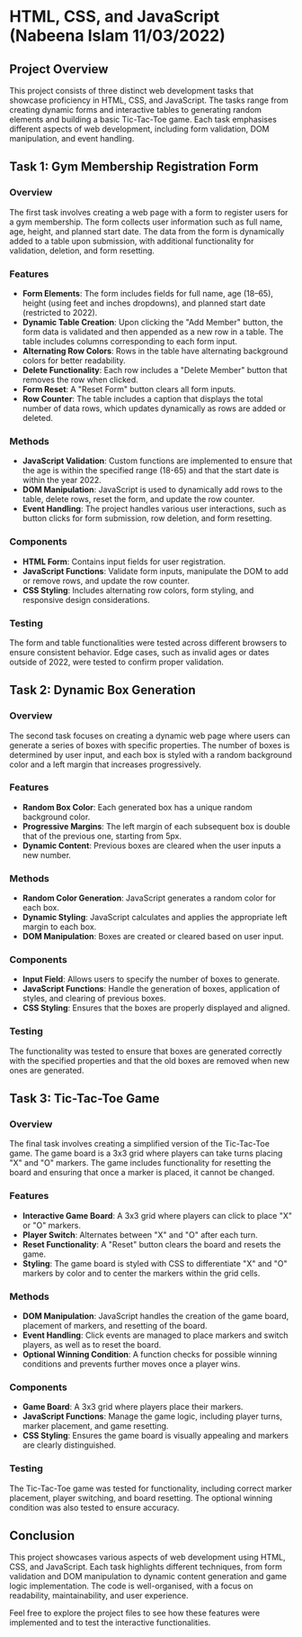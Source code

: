 
# HTML, CSS, and JavaScript (Nabeena Islam 11/03/2022)

## Project Overview

This project consists of three distinct web development tasks that showcase proficiency in HTML, CSS, and JavaScript. The tasks range from creating dynamic forms and interactive tables to generating random elements and building a basic Tic-Tac-Toe game. Each task emphasises different aspects of web development, including form validation, DOM manipulation, and event handling.

## Task 1: Gym Membership Registration Form

### Overview

The first task involves creating a web page with a form to register users for a gym membership. The form collects user information such as full name, age, height, and planned start date. The data from the form is dynamically added to a table upon submission, with additional functionality for validation, deletion, and form resetting.

### Features

- **Form Elements**: The form includes fields for full name, age (18–65), height (using feet and inches dropdowns), and planned start date (restricted to 2022).
- **Dynamic Table Creation**: Upon clicking the "Add Member" button, the form data is validated and then appended as a new row in a table. The table includes columns corresponding to each form input.
- **Alternating Row Colors**: Rows in the table have alternating background colors for better readability.
- **Delete Functionality**: Each row includes a "Delete Member" button that removes the row when clicked.
- **Form Reset**: A "Reset Form" button clears all form inputs.
- **Row Counter**: The table includes a caption that displays the total number of data rows, which updates dynamically as rows are added or deleted.

### Methods

- **JavaScript Validation**: Custom functions are implemented to ensure that the age is within the specified range (18-65) and that the start date is within the year 2022.
- **DOM Manipulation**: JavaScript is used to dynamically add rows to the table, delete rows, reset the form, and update the row counter.
- **Event Handling**: The project handles various user interactions, such as button clicks for form submission, row deletion, and form resetting.

### Components

- **HTML Form**: Contains input fields for user registration.
- **JavaScript Functions**: Validate form inputs, manipulate the DOM to add or remove rows, and update the row counter.
- **CSS Styling**: Includes alternating row colors, form styling, and responsive design considerations.

### Testing

The form and table functionalities were tested across different browsers to ensure consistent behavior. Edge cases, such as invalid ages or dates outside of 2022, were tested to confirm proper validation.

## Task 2: Dynamic Box Generation

### Overview

The second task focuses on creating a dynamic web page where users can generate a series of boxes with specific properties. The number of boxes is determined by user input, and each box is styled with a random background color and a left margin that increases progressively.

### Features

- **Random Box Color**: Each generated box has a unique random background color.
- **Progressive Margins**: The left margin of each subsequent box is double that of the previous one, starting from 5px.
- **Dynamic Content**: Previous boxes are cleared when the user inputs a new number.

### Methods

- **Random Color Generation**: JavaScript generates a random color for each box.
- **Dynamic Styling**: JavaScript calculates and applies the appropriate left margin to each box.
- **DOM Manipulation**: Boxes are created or cleared based on user input.

### Components

- **Input Field**: Allows users to specify the number of boxes to generate.
- **JavaScript Functions**: Handle the generation of boxes, application of styles, and clearing of previous boxes.
- **CSS Styling**: Ensures that the boxes are properly displayed and aligned.

### Testing

The functionality was tested to ensure that boxes are generated correctly with the specified properties and that the old boxes are removed when new ones are generated.

## Task 3: Tic-Tac-Toe Game

### Overview

The final task involves creating a simplified version of the Tic-Tac-Toe game. The game board is a 3x3 grid where players can take turns placing "X" and "O" markers. The game includes functionality for resetting the board and ensuring that once a marker is placed, it cannot be changed.

### Features

- **Interactive Game Board**: A 3x3 grid where players can click to place "X" or "O" markers.
- **Player Switch**: Alternates between "X" and "O" after each turn.
- **Reset Functionality**: A "Reset" button clears the board and resets the game.
- **Styling**: The game board is styled with CSS to differentiate "X" and "O" markers by color and to center the markers within the grid cells.

### Methods

- **DOM Manipulation**: JavaScript handles the creation of the game board, placement of markers, and resetting of the board.
- **Event Handling**: Click events are managed to place markers and switch players, as well as to reset the board.
- **Optional Winning Condition**: A function checks for possible winning conditions and prevents further moves once a player wins.

### Components

- **Game Board**: A 3x3 grid where players place their markers.
- **JavaScript Functions**: Manage the game logic, including player turns, marker placement, and game resetting.
- **CSS Styling**: Ensures the game board is visually appealing and markers are clearly distinguished.

### Testing

The Tic-Tac-Toe game was tested for functionality, including correct marker placement, player switching, and board resetting. The optional winning condition was also tested to ensure accuracy.

## Conclusion

This project showcases various aspects of web development using HTML, CSS, and JavaScript. Each task highlights different techniques, from form validation and DOM manipulation to dynamic content generation and game logic implementation. The code is well-organised, with a focus on readability, maintainability, and user experience.

Feel free to explore the project files to see how these features were implemented and to test the interactive functionalities.
